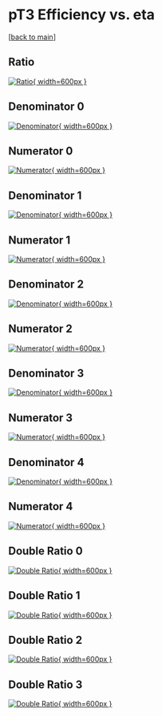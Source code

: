 # pT3 Efficiency vs. eta

[[back to main](./)]



## Ratio

[![Ratio](../mtv/var/pT3_vtr_0_-1_eff_eta.png){ width=600px }](../mtv/var/pT3_vtr_0_-1_eff_eta.pdf)

## Denominator 0

[![Denominator](../mtv/den/pT3_vtr_0_-1_eff_eta_den0.png){ width=600px }](../mtv/den/pT3_vtr_0_-1_eff_eta_den0.pdf)

## Numerator 0

[![Numerator](../mtv/num/pT3_vtr_0_-1_eff_eta_num0.png){ width=600px }](../mtv/num/pT3_vtr_0_-1_eff_eta_num0.pdf)

## Denominator 1

[![Denominator](../mtv/den/pT3_vtr_0_-1_eff_eta_den1.png){ width=600px }](../mtv/den/pT3_vtr_0_-1_eff_eta_den1.pdf)

## Numerator 1

[![Numerator](../mtv/num/pT3_vtr_0_-1_eff_eta_num1.png){ width=600px }](../mtv/num/pT3_vtr_0_-1_eff_eta_num1.pdf)

## Denominator 2

[![Denominator](../mtv/den/pT3_vtr_0_-1_eff_eta_den2.png){ width=600px }](../mtv/den/pT3_vtr_0_-1_eff_eta_den2.pdf)

## Numerator 2

[![Numerator](../mtv/num/pT3_vtr_0_-1_eff_eta_num2.png){ width=600px }](../mtv/num/pT3_vtr_0_-1_eff_eta_num2.pdf)

## Denominator 3

[![Denominator](../mtv/den/pT3_vtr_0_-1_eff_eta_den3.png){ width=600px }](../mtv/den/pT3_vtr_0_-1_eff_eta_den3.pdf)

## Numerator 3

[![Numerator](../mtv/num/pT3_vtr_0_-1_eff_eta_num3.png){ width=600px }](../mtv/num/pT3_vtr_0_-1_eff_eta_num3.pdf)

## Denominator 4

[![Denominator](../mtv/den/pT3_vtr_0_-1_eff_eta_den4.png){ width=600px }](../mtv/den/pT3_vtr_0_-1_eff_eta_den4.pdf)

## Numerator 4

[![Numerator](../mtv/num/pT3_vtr_0_-1_eff_eta_num4.png){ width=600px }](../mtv/num/pT3_vtr_0_-1_eff_eta_num4.pdf)

## Double Ratio 0

[![Double Ratio](../mtv/ratio/pT3_vtr_0_-1_eff_eta_ratio0.png){ width=600px }](../mtv/ratio/pT3_vtr_0_-1_eff_eta_ratio0.pdf)

## Double Ratio 1

[![Double Ratio](../mtv/ratio/pT3_vtr_0_-1_eff_eta_ratio1.png){ width=600px }](../mtv/ratio/pT3_vtr_0_-1_eff_eta_ratio1.pdf)

## Double Ratio 2

[![Double Ratio](../mtv/ratio/pT3_vtr_0_-1_eff_eta_ratio2.png){ width=600px }](../mtv/ratio/pT3_vtr_0_-1_eff_eta_ratio2.pdf)

## Double Ratio 3

[![Double Ratio](../mtv/ratio/pT3_vtr_0_-1_eff_eta_ratio3.png){ width=600px }](../mtv/ratio/pT3_vtr_0_-1_eff_eta_ratio3.pdf)


